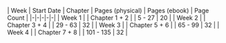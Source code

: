 | Week | Start Date | Chapter | Pages (physical) | Pages (ebook) | Page Count |
|-|-|-|-|-|
| Week 1 |  | Chapter 1 + 2 |  | 5 - 27 | 20 |
| Week 2 |  | Chapter 3 + 4 |  | 29 - 63 | 32 |
| Week 3 |  | Chapter 5 + 6 |  | 65 - 99 | 32 |
| Week 4 |  | Chapter 7 + 8 |  | 101 - 135 | 32 |
